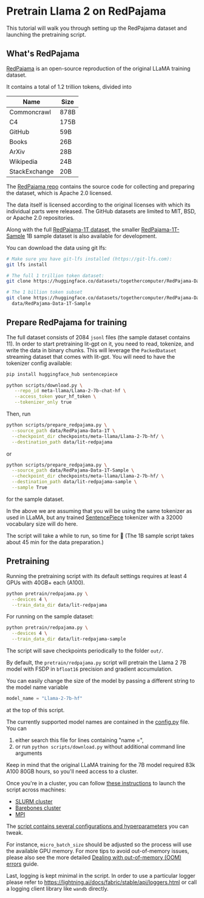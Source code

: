 # Pretrain Llama 2 on RedPajama

This tutorial will walk you through setting up the RedPajama dataset and launching the pretraining script.

## What's RedPajama

[RedPajama](https://github.com/togethercomputer/RedPajama-Data) is an open-source reproduction of the original LLaMA training dataset.

It contains a total of 1.2 trillion tokens, divided into

| Name          | Size |
|---------------|------|
| Commoncrawl   | 878B |
| C4            | 175B |
| GitHub        | 59B  |
| Books         | 26B  |
| ArXiv         | 28B  |
| Wikipedia     | 24B  |
| StackExchange | 20B  |

The [RedPajama repo](https://github.com/togethercomputer/RedPajama-Data) contains the source code for collecting and preparing the dataset, which is Apache 2.0 licensed.

The data itself is licensed according to the original licenses with which its individual parts were released.
The GitHub datasets are limited to MIT, BSD, or Apache 2.0 repositories.

Along with the full [RedPajama-1T dataset](https://huggingface.co/datasets/togethercomputer/RedPajama-Data-1T),
the smaller [RedPajama-1T-Sample](https://huggingface.co/datasets/togethercomputer/RedPajama-Data-1T-Sample) 1B sample dataset is also available for development.

You can download the data using git lfs:

```bash
# Make sure you have git-lfs installed (https://git-lfs.com):
git lfs install
```

```bash
# The full 1 trillion token dataset:
git clone https://huggingface.co/datasets/togethercomputer/RedPajama-Data-1T data/RedPajama-Data-1T
```

```bash
# The 1 billion token subset
git clone https://huggingface.co/datasets/togethercomputer/RedPajama-Data-1T-Sample \
  data/RedPajama-Data-1T-Sample
```

## Prepare RedPajama for training

The full dataset consists of 2084 `jsonl` files (the sample dataset contains 11). In order to start pretraining lit-gpt
on it, you need to read, tokenize, and write the data in binary chunks. This will leverage the `PackedDataset`
streaming dataset that comes with lit-gpt. You will need to have the tokenizer config available:

```bash
pip install huggingface_hub sentencepiece

python scripts/download.py \
   --repo_id meta-llama/Llama-2-7b-chat-hf \
   --access_token your_hf_token \
   --tokenizer_only true
```

Then, run

```bash
python scripts/prepare_redpajama.py \
  --source_path data/RedPajama-Data-1T \
  --checkpoint_dir checkpoints/meta-llama/Llama-2-7b-hf/ \
  --destination_path data/lit-redpajama
```

or

```bash
python scripts/prepare_redpajama.py \
  --source_path data/RedPajama-Data-1T-Sample \
  --checkpoint_dir checkpoints/meta-llama/Llama-2-7b-hf/ \
  --destination_path data/lit-redpajama-sample \
  --sample True
```

for the sample dataset.

In the above we are assuming that you will be using the same tokenizer as used in LLaMA, but any trained [SentencePiece](https://github.com/google/sentencepiece) tokenizer with a 32000 vocabulary size will do here.

The script will take a while to run, so time for :tea: (The 1B sample script takes about 45 min for the data preparation.)

## Pretraining

Running the pretraining script with its default settings requires at least 4 GPUs with 40GB+ each (A100).

```bash
python pretrain/redpajama.py \
  --devices 4 \
  --train_data_dir data/lit-redpajama
```

For running on the sample dataset:

```bash
python pretrain/redpajama.py \
  --devices 4 \
  --train_data_dir data/lit-redpajama-sample
```

The script will save checkpoints periodically to the folder `out/`.

By default, the `pretrain/redpajama.py` script will pretrain the Llama 2 7B model with FSDP in
`bfloat16` precision and gradient accumulation.

You can easily change the size of the model by passing a different string to the model name variable

```python
model_name = "Llama-2-7b-hf"
```

at the top of this script.

The currently supported model names are contained in the [config.py](https://github.com/Lightning-AI/lit-gpt/lit_gpt/config.py) file.
You can

1) either search this file for lines containing "name =",
2) or run `python scripts/download.py` without additional command line arguments

Keep in mind that the original LLaMA training for the 7B model required 83k A100 80GB
hours, so you'll need access to a cluster.

Once you're in a cluster, you can follow [these instructions](https://lightning.ai/docs/fabric/stable/fundamentals/launch.html#launch-on-a-cluster)
to launch the script across machines:

- [SLURM cluster](https://lightning.ai/docs/fabric/stable/guide/multi_node/slurm.html)
- [Barebones cluster](https://lightning.ai/docs/fabric/stable/guide/multi_node/barebones.html)
- [MPI](https://lightning.ai/docs/fabric/stable/guide/multi_node/other.html)

The [script contains several configurations and hyperparameters](https://github.com/Lightning-AI/lit-gpt/blob/main/pretrain/openwebtext.py#L23-L46) you can tweak.

For instance, `micro_batch_size` should be adjusted so the process will use the available
GPU memory. For more tips to avoid out-of-memory issues, please also see the more detailed
[Dealing with out-of-memory (OOM) errors](oom.md) guide.

Last, logging is kept minimal in the script. In order to use a particular logger
please refer to <https://lightning.ai/docs/fabric/stable/api/loggers.html> or
call a logging client library like `wandb` directly.
